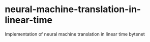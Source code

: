 # neural-machine-translation-in-linear-time
Implementation of neural machine translation in linear time bytenet
